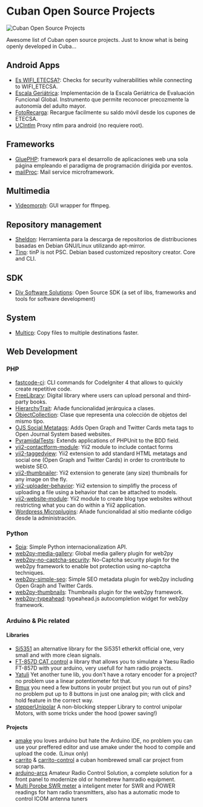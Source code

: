 # Cuban Open Source Projects

![Cuban Open Source Projects](https://repository-images.githubusercontent.com/192082154/31c31d80-8f7f-11e9-95d0-3cd6467c8181)

Awesome list of Cuban open source projects. Just to know what is being openly developed in Cuba...

## Android Apps
- [Es WIFI_ETECSA?](https://github.com/daxslab/es_wifi_etecsa): Checks for security vulnerabilities while connecting to WIFI_ETECSA.
- [Escala Geriátrica](https://github.com/daxslab/escala-geriatrica): Implementación de la Escala Geriátrica de Evaluación Funcional Global. Instrumento que permite reconocer precozmente la autonomía del adulto mayor.
- [FotoRecarga](https://github.com/daxslab/fotorecarga): Recargue facilmente su saldo móvil desde los cupones de ETECSA.
- [UCIntlm](https://github.com/jadolg/UCIntlm) Proxy ntlm para android (no requiere root).

## Frameworks
- [GluePHP](https://github.com/GlueApps/GluePHP): framework para el desarrollo de aplicaciones web una sola página empleando el paradigma de programación dirigida por eventos.
- [mailProc](https://github.com/daxslab/mailProc): Mail service microframework.

## Multimedia
- [Videomorph](https://github.com/videomorph-dev/videomorph): GUI wrapper for ffmpeg.

## Repository management
- [Sheldon](https://github.com/jmbatistav/sheldon): Herramienta para la descarga de repositorios de distribuciones basadas en Debian GNU/Linux utilizando apt-mirror.
- [Tinp](https://github.com/daxslab/tinp-core): tinP is not PSC. Debian based customized repository creator. Core and CLI.

## SDK
- [Div Software Solutions](https://divengine.com): Open Source SDK (a set of libs, frameworks and tools for software development)

## System
- [Multicp](https://github.com/daxslab/multicp): Copy files to multiple destinations faster.

## Web Development

### PHP
- [fastcode-ci](https://github.com/cjamcu/fastcode-ci): CLI commands for CodeIgniter 4 that allows to quickly create repetitive code.
- [FreeLibrary](https://github.com/cjamcu/FreeLibrary): Digital library where users can upload personal and third-party books.
- [HierarchyTrait](https://github.com/andaniel05/HierarchyTrait): Añade funcionalidad jerárquica a clases.
- [ObjectCollection](https://github.com/andaniel05/ObjectCollection): Clase que representa una colección de objetos del mismo tipo.
- [OJS Social Metatags](https://github.com/daxslab/ojs-social-metatags): Adds Open Graph and Twitter Cards meta tags to Open Journal System based websites.
- [PyramidalTests](https://github.com/andaniel05/PyramidalTests): Extends applications of PHPUnit to the BDD field.
- [yii2-contactform-module](https://github.com/daxslab/yii2-contactform-module): Yii2 module to include contact forms
- [yii2-taggedview](https://github.com/daxslab/yii2-tagged-view): Yii2 extension to add standard HTML metatags and social one (Open Graph and Twitter Cards) in order to crontribute to webiste SEO.
- [yii2-thumbnailer](https://github.com/daxslab/yii2-thumbnailer): Yii2 extension to generate (any size) thumbnails for any image on the fly.
- [yii2-uploader-behavior](https://github.com/daxslab/yii2-uploader-behavior): Yii2 extension to simplifly the process of uploading a file using a behavior that can be attached to models.
- [yii2-website-module](https://github.com/daxslab/yii2-website-module): Yii2 module to create blog type websites without restricting what you can do within a Yii2 application.
- [Wordpress Microplugins](https://plugins.svn.wordpress.org/microplugins): Añade funcionalidad al sitio mediante código desde la administración.

### Python
- [Spia](https://github.com/daxslab/spia): Simple Python internacionalization API.
- [web2py-media-gallery](https://github.com/daxslab/web2py-media-gallery): Global media gallery plugin for web2py
- [web2py-no-captcha-security](https://github.com/daxslab/web2py-no-captcha-security): No-Captcha security plugin for the web2py framework to enable bot protection using no-captcha techniques.
- [web2py-simple-seo](https://github.com/daxslab/web2py-simple-seo): Simple SEO metadata plugin for web2py including Open Graph and Twitter Cards.
- [web2py-thumbnails](https://github.com/daxslab/web2py-thumbnails): Thumbnails plugin for the web2py framework.
- [web2py-typeahead](https://github.com/daxslab/web2py-typeahead): typeahead.js autocompletion widget for web2py framework.

### Arduino & Pic related

#### Libraries

- [Si5351](https://github.com/pavelmc/Si5351mcu) an alternative library for the Si5351 etherkit official one, very small and with more clean signals.
- [FT-857D CAT control](https://github.com/pavelmc/FT857d) a library that allows you to simulate a Yaesu Radio FT-857D with your arduino, very usefull for ham radio projects.
- [Yatuli](https://github.com/pavelmc/Yatuli) Yet another tune lib, you don't have a rotary encoder for a project? no problem use a linear potentiometer fot that.
- [Bmux](https://github.com/pavelmc/BMux) you need a few buttons in youbr project but you run out of pins? no problem put up to 8 buttons in just one analog pin; with click and hold feature in the correct way.
- [stepperUnipolar](https://github.com/pavelmc/stepperUnipolar) A non-blocking stepper Library to control unipolar Motors, with some tricks under the hood (power saving!)

#### Projects

- [amake](https://github.com/pavelmc/amake) you loves arduino but hate the Arduino IDE, no problem you can use your preffered editor and use amake under the hood to compile and upload the code. (Linux only)
- [carrito](https://github.com/pavelmc/carrito) & [carrito-control](https://github.com/pavelmc/carrito-control) a cuban hombrewed small car project from scrap parts.
- [arduino-arcs](https://github.com/pavelmc/arduino-arcs) Amateur Radio Control Solution, a complete solution for a front panel to modernize old or homebrew hamradio equipment.
- [Multi Porobe SWR meter](https://github.com/pavelmc/multi-probe-swr-meter) a inteligent meter for SWR and POWER readings for ham radio transmitters, also has a automatic mode to control ICOM antenna tuners 
